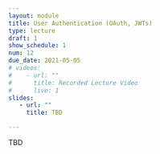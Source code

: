 ```yaml
---
layout: module
title: User Authentication (OAuth, JWTs)
type: lecture
draft: 1
show_schedule: 1
num: 12
due_date: 2021-05-05
# videos: 
#    - url: ""
#      title: Recorded Lecture Video
#      live: 1
slides:
   - url: ""
     title: TBD

---
```


TBD